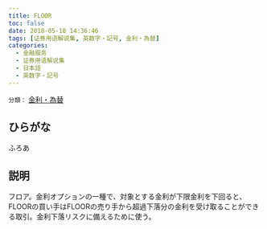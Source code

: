 ```yaml
---
title: FLOOR
toc: false
date: 2018-05-18 14:36:46
tags: [证券用语解说集, 英数字・記号, 金利・為替]
categories:
  - 金融服务
  - 证券用语解说集
  - 日本語
  - 英数字・記号
---
```


`分類：` [金利・為替](/tags/金利・為替/)

## ひらがな

ふろあ

## 説明

フロア。金利オプションの一種で、対象とする金利が下限金利を下回ると、FLOORの買い手はFLOORの売り手から超過下落分の金利を受け取ることができる取引。金利下落リスクに備えるために使う。
